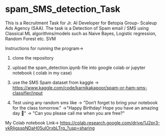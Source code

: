 # spam_SMS_detection_Task
This is a Recruitment Task for Jr. AI Developer for Betopia Group- Scaleup Ads Agency (SAA). The task is a Detection of Spam email / SMS using Classical ML algorithms/models such as Naive Bayes, Logistic regression, Random Forest etc. SVM 

Instructions for running the program->
1. clone the repository
2. upload the spam_detection.ipynb file into google colab or jupyter notebook ( colab in my case)
3. use the SMS Spam dataset from kaggle -> 
https://www.kaggle.com/code/karnikakapoor/spam-or-ham-sms-classifier/input

4. Test using any random sms like 
-> "Don’t forget to bring your notebook for the class tomorrow."
->"Happy Birthday! Hope you have an amazing day 🎉"
-> "Can you please call me when you are free?"

My Colab notebook Link->
https://colab.research.google.com/drive/1J2pr3-ykRIjgsspNDaH05uIOrxbLTrq_?usp=sharing

